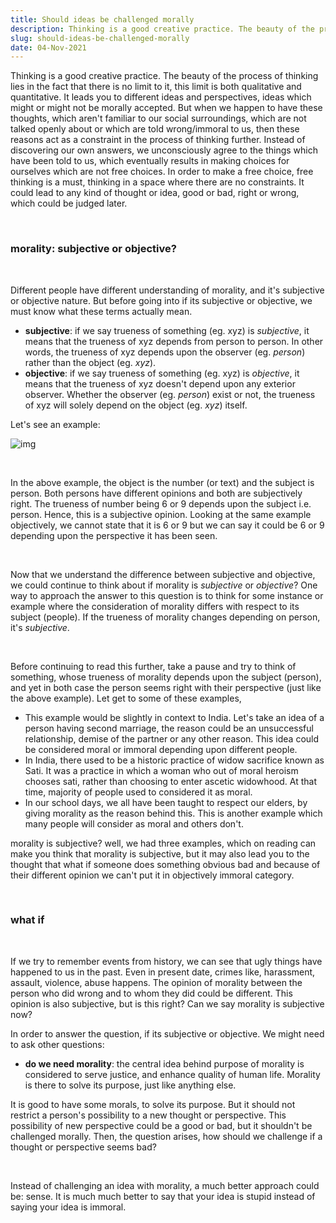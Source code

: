 ```yaml
---
title: Should ideas be challenged morally
description: Thinking is a good creative practice. The beauty of the process of thinking lies in the fact that there is no limit to it, this limit is both qualitative and quantitative.
slug: should-ideas-be-challenged-morally
date: 04-Nov-2021
---
```


Thinking is a good creative practice. The beauty of the process of thinking lies in the fact that there is no limit to it, this limit is both qualitative and quantitative. It leads you to different ideas and perspectives, ideas which might or might not be morally accepted. But when we happen to have these thoughts, which aren't familiar to our social surroundings, which are not talked openly about or which are told wrong/immoral to us, then these reasons act as a constraint in the process of thinking further. Instead of discovering our own answers, we unconsciously agree to the things which have been told to us, which eventually results in making choices for ourselves which are not free choices. In order to make a free choice, free thinking is a must, thinking in a space where there are no constraints. It could lead to any kind of thought or idea, good or bad, right or wrong, which could be judged later.

<br />

### morality: subjective or objective?

<br />

Different people have different understanding of morality, and it's subjective or objective nature. But before going into if its subjective or objective, we must know what these terms actually mean.

- **subjective**: if we say trueness of something (eg. xyz) is _subjective_, it means that the trueness of xyz depends from person to person. In other words, the trueness of xyz depends upon the observer (eg. _person_) rather than the object (eg. _xyz_).
- **objective**: if we say trueness of something (eg. xyz) is _objective_, it means that the trueness of xyz doesn't depend upon any exterior observer. Whether the observer (eg. _person_) exist or not, the trueness of xyz will solely depend on the object (eg. _xyz_) itself.

Let's see an example:

![img](https://user-images.githubusercontent.com/43666833/140193836-7e66fde3-77f4-4db5-b80e-c2e9cbea9d1b.jpeg)

<br />

In the above example, the object is the number (or text) and the subject is person. Both persons have different opinions and both are subjectively right. The trueness of number being 6 or 9 depends upon the subject i.e. person. Hence, this is a subjective opinion.
Looking at the same example objectively, we cannot state that it is 6 or 9 but we can say it could be 6 or 9 depending upon the perspective it has been seen.

<br />

Now that we understand the difference between subjective and objective, we could continue to think about if morality is _subjective_ or _objective_? One way to approach the answer to this question is to think for some instance or example where the consideration of morality differs with respect to its subject (people). If the trueness of morality changes depending on person, it's _subjective_.

<br />

Before continuing to read this further, take a pause and try to think of something, whose trueness of morality depends upon the subject (person), and yet in both case the person seems right with their perspective (just like the above example).
Let get to some of these examples,

- This example would be slightly in context to India. Let's take an idea of a person having second marriage, the reason could be an unsuccessful relationship, demise of the partner or any other reason. This idea could be considered moral or immoral depending upon different people.
- In India, there used to be a historic practice of widow sacrifice known as Sati. It was a practice in which a woman who out of moral heroism chooses sati, rather than choosing to enter ascetic widowhood. At that time, majority of people used to considered it as moral.
- In our school days, we all have been taught to respect our elders, by giving morality as the reason behind this. This is another example which many people will consider as moral and others don't.

morality is subjective? well, we had three examples, which on reading can make you think that morality is subjective, but it may also lead you to the thought that what if someone does something obvious bad and because of their different opinion we can't put it in objectively immoral category.

<br />

### what if

<br />

If we try to remember events from history, we can see that ugly things have happened to us in the past. Even in present date, crimes like, harassment, assault, violence, abuse happens. The opinion of morality between the person who did wrong and to whom they did could be different. This opinion is also subjective, but is this right? Can we say morality is subjective now?

In order to answer the question, if its subjective or objective. We might need to ask other questions:

- **do we need morality**: the central idea behind purpose of morality is considered to serve justice, and enhance quality of human life. Morality is there to solve its purpose, just like anything else.

It is good to have some morals, to solve its purpose. But it should not restrict a person's possibility to a new thought or perspective. This possibility of new perspective could be a good or bad, but it shouldn't be challenged morally. Then, the question arises, how should we challenge if a thought or perspective seems bad?

<br />

Instead of challenging an idea with morality, a much better approach could be: sense. It is much much better to say that your idea is stupid instead of saying your idea is immoral.
